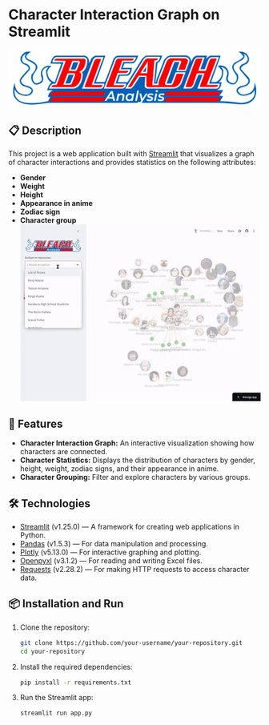 # Character Interaction Graph on Streamlit

![Banner](lable_bleach.png)

## 📋 Description

This project is a web application built with [Streamlit](https://streamlit.io/) that visualizes a graph of character interactions and provides statistics on the following attributes:
- **Gender**
- **Weight**
- **Height**
- **Appearance in anime**
- **Zodiac sign**
- **Character group**
![Bleach Demonstration](https://github.com/Balalaika1/Bleach_Networking_Graph/blob/main/Bleach%20Demonstration.gif)
## 🚀 Features

- **Character Interaction Graph:** An interactive visualization showing how characters are connected.
- **Character Statistics:** Displays the distribution of characters by gender, height, weight, zodiac signs, and their appearance in anime.
- **Character Grouping:** Filter and explore characters by various groups.

## 🛠️ Technologies

- [Streamlit](https://streamlit.io/) (v1.25.0) — A framework for creating web applications in Python.
- [Pandas](https://pandas.pydata.org/) (v1.5.3) — For data manipulation and processing.
- [Plotly](https://plotly.com/python/) (v5.13.0) — For interactive graphing and plotting.
- [Openpyxl](https://openpyxl.readthedocs.io/en/stable/) (v3.1.2) — For reading and writing Excel files.
- [Requests](https://docs.python-requests.org/en/master/) (v2.28.2) — For making HTTP requests to access character data.
  
## 📦 Installation and Run

1. Clone the repository:
   ```bash
   git clone https://github.com/your-username/your-repository.git
   cd your-repository

2. Install the required dependencies:
   ```bash
   pip install -r requirements.txt
3. Run the Streamlit app:
   ```bash
   streamlit run app.py
